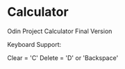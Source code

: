 # Calculator

Odin Project Calculator Final Version


Keyboard Support:

Clear = 'C'
Delete = 'D' or 'Backspace'
